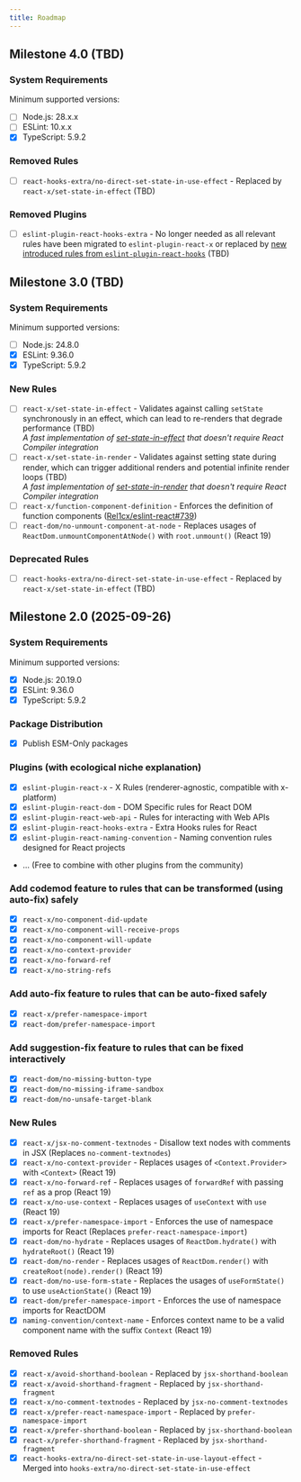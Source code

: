 ```yaml
---
title: Roadmap
---
```


## Milestone 4.0 (TBD)

### System Requirements

Minimum supported versions:

- [ ] Node.js: 28.x.x
- [ ] ESLint: 10.x.x
- [x] TypeScript: 5.9.2

### Removed Rules

- [ ] `react-hooks-extra/no-direct-set-state-in-use-effect` - Replaced by `react-x/set-state-in-effect` (TBD)

### Removed Plugins

- [ ] `eslint-plugin-react-hooks-extra` - No longer needed as all relevant rules have been migrated to `eslint-plugin-react-x` or replaced by [new introduced rules from `eslint-plugin-react-hooks`](https://react.dev/reference/eslint-plugin-react-hooks) (TBD)

## Milestone 3.0 (TBD)

### System Requirements

Minimum supported versions:

- [ ] Node.js: 24.8.0
- [x] ESLint: 9.36.0
- [x] TypeScript: 5.9.2

### New Rules

- [ ] `react-x/set-state-in-effect` - Validates against calling `setState` synchronously in an effect, which can lead to re-renders that degrade performance (TBD)\
      _A fast implementation of [set-state-in-effect](https://react.dev/reference/eslint-plugin-react-hooks/lints/set-state-in-effect) that doesn't require React Compiler integration_
- [ ] `react-x/set-state-in-render` - Validates against setting state during render, which can trigger additional renders and potential infinite render loops (TBD)\
      _A fast implementation of [set-state-in-render](https://react.dev/reference/eslint-plugin-react-hooks/lints/set-state-in-render) that doesn't require React Compiler integration_
- [ ] `react-x/function-component-definition` - Enforces the definition of function components ([Rel1cx/eslint-react#739](https://github.com/Rel1cx/eslint-react/issues/739))
- [ ] `react-dom/no-unmount-component-at-node` - Replaces usages of `ReactDom.unmountComponentAtNode()` with `root.unmount()` (React 19)

### Deprecated Rules

- [ ] `react-hooks-extra/no-direct-set-state-in-use-effect` - Replaced by `react-x/set-state-in-effect` (TBD)

## Milestone 2.0 (2025-09-26)

### System Requirements

Minimum supported versions:

- [x] Node.js: 20.19.0
- [x] ESLint: 9.36.0
- [x] TypeScript: 5.9.2

### Package Distribution

- [x] Publish ESM-Only packages

### Plugins (with ecological niche explanation)

- [x] `eslint-plugin-react-x` - X Rules (renderer-agnostic, compatible with x-platform)
- [x] `eslint-plugin-react-dom` - DOM Specific rules for React DOM
- [x] `eslint-plugin-react-web-api` - Rules for interacting with Web APIs
- [x] `eslint-plugin-react-hooks-extra` - Extra Hooks rules for React
- [x] `eslint-plugin-react-naming-convention` - Naming convention rules designed for React projects
- ... (Free to combine with other plugins from the community)

### Add codemod feature to rules that can be transformed (using auto-fix) safely

- [x] `react-x/no-component-did-update`
- [x] `react-x/no-component-will-receive-props`
- [x] `react-x/no-component-will-update`
- [x] `react-x/no-context-provider`
- [x] `react-x/no-forward-ref`
- [x] `react-x/no-string-refs`

### Add auto-fix feature to rules that can be auto-fixed safely

- [x] `react-x/prefer-namespace-import`
- [x] `react-dom/prefer-namespace-import`

### Add suggestion-fix feature to rules that can be fixed interactively

- [x] `react-dom/no-missing-button-type`
- [x] `react-dom/no-missing-iframe-sandbox`
- [x] `react-dom/no-unsafe-target-blank`

### New Rules

- [x] `react-x/jsx-no-comment-textnodes` - Disallow text nodes with comments in JSX (Replaces `no-comment-textnodes`)
- [x] `react-x/no-context-provider` - Replaces usages of `<Context.Provider>` with `<Context>` (React 19)
- [x] `react-x/no-forward-ref` - Replaces usages of `forwardRef` with passing `ref` as a prop (React 19)
- [x] `react-x/no-use-context` - Replaces usages of `useContext` with `use` (React 19)
- [x] `react-x/prefer-namespace-import` - Enforces the use of namespace imports for React (Replaces `prefer-react-namespace-import`)
- [x] `react-dom/no-hydrate` - Replaces usages of `ReactDom.hydrate()` with `hydrateRoot()` (React 19)
- [x] `react-dom/no-render` - Replaces usages of `ReactDom.render()` with `createRoot(node).render()` (React 19)
- [x] `react-dom/no-use-form-state` - Replaces the usages of `useFormState()` to use `useActionState()` (React 19)
- [x] `react-dom/prefer-namespace-import` - Enforces the use of namespace imports for ReactDOM
- [x] `naming-convention/context-name` - Enforces context name to be a valid component name with the suffix `Context` (React 19)

### Removed Rules

- [x] `react-x/avoid-shorthand-boolean` - Replaced by `jsx-shorthand-boolean`
- [x] `react-x/avoid-shorthand-fragment` - Replaced by `jsx-shorthand-fragment`
- [x] `react-x/no-comment-textnodes` - Replaced by `jsx-no-comment-textnodes`
- [x] `react-x/prefer-react-namespace-import` - Replaced by `prefer-namespace-import`
- [x] `react-x/prefer-shorthand-boolean` - Replaced by `jsx-shorthand-boolean`
- [x] `react-x/prefer-shorthand-fragment` - Replaced by `jsx-shorthand-fragment`
- [x] `react-hooks-extra/no-direct-set-state-in-use-layout-effect` - Merged into `hooks-extra/no-direct-set-state-in-use-effect`
